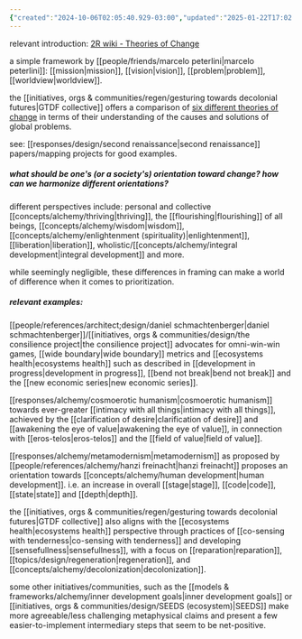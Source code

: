 ```yaml
---
{"created":"2024-10-06T02:05:40.929-03:00","updated":"2025-01-22T17:02:20.763-03:00","aliases":["theory of change"],"tags":["concept","alchemy","design","metacrisis","🌱"],"dg-publish":true,"notestage":["🌱"],"relevancescore":98,"permalink":"/006-core-notes/theories-of-change/","dgPassFrontmatter":true}
---
```


relevant introduction: [2R wiki - Theories of Change](https://wiki.secondrenaissance.net/wiki/Theories_of_Change)

a simple framework by [[people/friends/marcelo peterlini\|marcelo peterlini]]: [[mission\|mission]], [[vision\|vision]], [[problem\|problem]], [[worldview\|worldview]].

the [[initiatives, orgs & communities/regen/gesturing towards decolonial futures\|GTDF collective]] offers a comparison of [six different theories of change](https://decolonialfutures.net/wp-content/uploads/2019/05/theories-of-change-table.pdf) in terms of their understanding of the causes and solutions of global problems.

see: [[responses/design/second renaissance\|second renaissance]] papers/mapping projects for good examples.

##### what should be one's (or a society's) orientation toward change? how can we harmonize different orientations?

different perspectives include: personal and collective [[concepts/alchemy/thriving\|thriving]], the [[flourishing\|flourishing]] of all beings, [[concepts/alchemy/wisdom\|wisdom]], [[concepts/alchemy/enlightenment (spirituality)\|enlightenment]], [[liberation\|liberation]], wholistic/[[concepts/alchemy/integral development\|integral development]] and more.

while seemingly negligible, these differences in framing can make a world of difference when it comes to prioritization.

##### relevant examples:

[[people/references/architect;design/daniel schmachtenberger\|daniel schmachtenberger]]/[[initiatives, orgs & communities/design/the consilience project\|the consilience project]] advocates for omni-win-win games, [[wide boundary\|wide boundary]] metrics and [[ecosystems health\|ecosystems health]] such as described in [[development in progress\|development in progress]], [[bend not break\|bend not break]] and the [[new economic series\|new economic series]].

[[responses/alchemy/cosmoerotic humanism\|cosmoerotic humanism]] towards ever-greater [[intimacy with all things\|intimacy with all things]], achieved by the [[clarification of desire\|clarification of desire]] and [[awakening the eye of value\|awakening the eye of value]], in connection with [[eros-telos\|eros-telos]] and the [[field of value\|field of value]].

[[responses/alchemy/metamodernism\|metamodernism]] as proposed by [[people/references/alchemy/hanzi freinacht\|hanzi freinacht]] proposes an orientation towards [[concepts/alchemy/human development\|human development]]. i.e. an increase in overall [[stage\|stage]], [[code\|code]], [[state\|state]] and [[depth\|depth]].

the [[initiatives, orgs & communities/regen/gesturing towards decolonial futures\|GTDF collective]] also aligns with the [[ecosystems health\|ecosystems health]] perspective through practices of [[co-sensing with tenderness\|co-sensing with tenderness]] and developing [[sensefullness\|sensefullness]], with a focus on [[reparation\|reparation]], [[topics/design/regeneration\|regeneration]], and [[concepts/alchemy/decolonization\|decolonization]].

some other initiatives/communities, such as the [[models & frameworks/alchemy/inner development goals\|inner development goals]] or [[initiatives, orgs & communities/design/SEEDS (ecosystem)\|SEEDS]] make more agreeable/less challenging metaphysical claims and present a few easier-to-implement intermediary steps that seem to be net-positive.